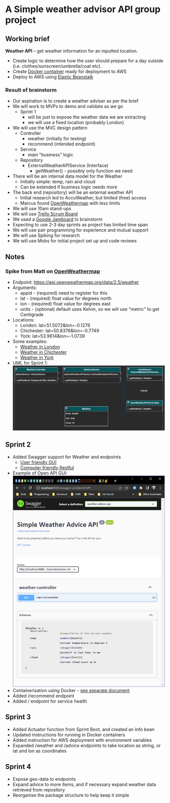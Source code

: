 # A Simple weather advisor API group project

## Working brief

**Weather API** – get weather information for an inputted location. 

* Create logic to determine how the user should prepare for a day outside (i.e. clothes/sunscreen/umbrella/coat etc).
* Create [Docker container](doc/docker.md) ready for deployment to AWS
* Deploy to AWS using [Elastic Beanstalk](doc/AWS.md)

### Result of brainstorm
* Our aspiration is to create a weather adviser as per the brief
* We will work to MVPs to demo and validate as we go
  * Sprint 1 
    * will be just to expose the weather data we are extracting
    * we will use a fixed location (probably London)
* We will use the MVC design pattern
  * Controller
    * weather (initially for testing)
    * recommend (intended endpoint)
  * Service
    * main "business" logic
  * Repository
    * ExternalWeatherAPIService (Interface)
      * getWeather() - possibly only function we need
* There will be ain internal data model for the Weather
  * Initially simple: temp, rain and cloud
  * Can be extended if business logic needs more
* The back end (repository) will be an external weather API
  * Initial research led to AccuWeather, but limited (free) access
  * Marcus found [OpenWeathermap](https://api.openweathermap.org) with less limits
* We will use 10am stand-ups
* We will use [Trello Scrum Board](https://trello.com/b/UTh9AoCc/the-weather-app)
* We used a [Google Jamboard](https://jamboard.google.com/d/1JNdv_1CggF4AdezxcHiEkBWsLXGNudiaKh0HUHy-2mY/viewer) to brainstorm
* Expecting to use 2-3 day sprints as project has limited time span
* We will use pair programming for experience and mutual support
* We will use Spiking for research
* We will use Mobs for initial project set up and code reviews

## Notes

### Spike from Matt on [OpenWeathermap](https://api.openweathermap.org)

* Endpoint: https://api.openweathermap.org/data/2.5/weather
* Arguments:
  * appid - (required) need to register for this
  * lat - (required) float value for degrees north
  * lon - (required) float value for degrees east
  * units - (optional) default uses Kelvin, so we will use "metric" to get Centigrade
* Locations:
  * London: lat=51.5072&lon=-0.1276
  * Chichester: lat=50.8376&lon=-0.7749
  * York: lat=53.9614&lon=-1.0739
* Some examples:
  * [Weather in London](https://api.openweathermap.org/data/2.5/weather?lat=51.5072&lon=-0.1276&appid=7eff9edfb26b5501801fe33731f11aa4&units=metric)
  * [Weather in Chichester](https://api.openweathermap.org/data/2.5/weather?lat=50.8376&lon=-0.7749&appid=7eff9edfb26b5501801fe33731f11aa4&units=metric)
  * [Weather in York](https://api.openweathermap.org/data/2.5/weather?lat=53.9614&lon=-1.0739&appid=7eff9edfb26b5501801fe33731f11aa4&units=metric)
* UML for Sprint 1:
![UML for Sprint 1](doc/UML%20-%20Sprint%201.png)

## Sprint 2
* Added Swagger support for Weather and endpoints
  * [User friendly GUI](http://localhost:8080/swagger-ui/index.html#/weather-controller/getWeather_1)
  * [Computer friendly Restful](http://localhost:8080/v3/api-docs/weather-advisor-api)
* Example of Open API GUI:
  ![Example of Open API GUI](doc/Example%20API%20GUI.png)
* Containerisation using Docker - [see separate document](doc/docker.md)
* Added /recommend endpoint
* Added / endpoint for service health

## Sprint 3
* Added Actuator function from Sprint Boot, and created an Info bean
* Updated instructions for running in Docker containers
* Added instruction for AWS deployment with environment variables
* Expanded /weather and /advice endpoints to take location as string, or lat and lon as coordinates

## Sprint 4
* Expose geo-data to endpoints
* Expand advice to more items, and if necessary expand weather data retrieved from repository
* Reorganise the package structure to help keep it simple